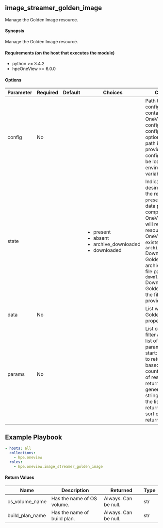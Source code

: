 ## image_streamer_golden_image
Manage the Golden Image resource.

#### Synopsis
 Manage the Golden Image resource.

#### Requirements (on the host that executes the module)
  * python >= 3.4.2
  * hpeOneView >= 6.0.0

#### Options

| Parameter     | Required    | Default  | Choices    | Comments |
| ------------- |-------------| ---------|----------- |--------- |
| config  |   No  |  | |  Path to a .json configuration file containing the OneView client configuration. The configuration file is optional. If the file path is not provided, the configuration will be loaded from environment variables.  |
| state  |   |  | <ul> <li>present</li>  <li>absent</li>  <li>archive_downloaded</li>  <li>downloaded</li> |  Indicates the desired state for the resource. `present` will ensure data properties are compliant with OneView. `absent` will remove the resource from OneView, if it exists. `archive_downloaded` Download the Golden Image archive log to the file path provided. `downloaded` Download the Golden Image to the file path provided  |
| data  |  No  |  | | List with the Golden Image properties.
| params  |  No  |  | | List of params to filter and sort the list of resources. params allowed: start: The first item to return, using 0-based indexing. count: The number of resources to return. filter: A general filter/query string to narrow the list of items returned. sort: The sort order of the returned data set.

## Example Playbook
 
```yaml
- hosts: all
  collections:
    - hpe.oneview
  roles:
    - hpe.oneview.image_streamer_golden_image
```

#### Return Values

| Name          | Description  | Returned | Type       |
| ------------- |-------------| ---------|----------- |
| os_volume_name   | Has the name of OS volume. |  Always. Can be null. |  str |
| build_plan_name  | Has the name of build plan. | Always. Can be null. |  str |